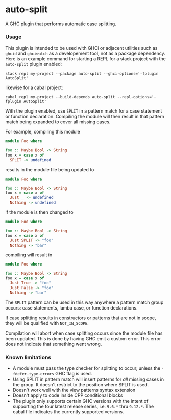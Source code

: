 # auto-split

A GHC plugin that performs automatic case splitting.

### Usage

This plugin is intended to be used with GHCi or adjacent utilities such as
`ghcid` and `ghciwatch` as a developement tool, not as a package dependency.
Here is an example command for starting a REPL for a stack project with the
`auto-split` plugin enabled:

```
stack repl my-project --package auto-split --ghci-options='-fplugin AutoSplit'
```

likewise for a cabal project:

```
cabal repl my-project --build-depends auto-split --repl-options='-fplugin AutoSplit'
```

With the plugin enabled, use `SPLIT` in a pattern match for a case statement or
function declaration. Compiling the module will then result in that pattern
match being expanded to cover all missing cases.

For example, compiling this module

```haskell
module Foo where

foo :: Maybe Bool -> String
foo x = case x of
  SPLIT -> undefined
```

results in the module file being updated to

```haskell
module Foo where

foo :: Maybe Bool -> String
foo x = case x of
  Just _ -> undefined
  Nothing -> undefined
```

if the module is then changed to

```haskell
module Foo where

foo :: Maybe Bool -> String
foo x = case x of
  Just SPLIT -> "foo"
  Nothing -> "bar"
```

compiling will result in

```haskell
module Foo where

foo :: Maybe Bool -> String
foo x = case x of
  Just True -> "foo"
  Just False -> "foo"
  Nothing -> "bar"
```

The `SPLIT` pattern can be used in this way anywhere a pattern match group
occurs: case statements, lamba case, or function declarations.

If case splitting results in constructors or patterns that are not in scope,
they will be qualified with `NOT_IN_SCOPE`.

Compilation will abort when case splitting occurs since the module file has
been updated. This is done by having GHC emit a custom error. This error does
not indicate that something went wrong.

### Known limitations

- A module must pass the type checker for splitting to occur, unless the
  `-fdefer-type-errors` GHC flag is used.
- Using SPLIT in pattern match will insert patterns for _all_ missing cases in
  the group. It doesn't restrict to the position where SPLIT is used.
- Doesn't work well with the view patterns syntax extension
- Doesn't apply to code inside CPP conditional blocks
- The plugin only supports certain GHC versions with the intent of supporting
  the four latest release series, i.e. `9.6.*` thru `9.12.*`. The cabal file
  indicates the currently supported versions.
